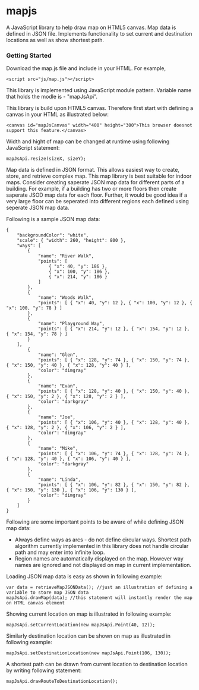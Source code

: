 # mapjs
A JavaScript library to help draw map on HTML5 canvas. Map data is defined in JSON file. Implements functionality to set current and destination locations as well as show shortest path.

### Getting Started
Download the map.js file and include in your HTML.
For example, 
```
<script src="js/map.js"></script>
```

This library is implemented using JavaScript module pattern. Variable name that holds the modle is - "mapJsApi".

This library is build upon HTML5 canvas. Therefore first start with defining a canvas in your HTML as illustrated below:
```
<canvas id="mapJsCanvas" width="400" height="300">This browser doesnot support this feature.</canvas>
```

Width and hight of map can be changed at runtime using following JavaScript statement:
```
mapJsApi.resize(sizeX, sizeY);
```

Map data is defined in JSON format. This allows easiest way to create, store, and retrieve complex map. This map library is best suitable for indoor maps. Consider creating saperate JSON map data for different parts of a building. For example, if a building has two or more floors then create saperate JSOD map data for each floor. Further, it would be good idea if a very large floor can be seperated into different regions each defined using seperate JSON map data.  

Following is a sample JSON map data:
```
{
    "backgroundColor": "white",
    "scale": { "width": 260, "height": 800 },
    "ways": [
        {
            "name": "River Walk",
            "points": [
                { "x": 40, "y": 186 },
                { "x": 100, "y": 186 },
                { "x": 214, "y": 186 }
            ]
        },
        {
            "name": "Woods Walk",
            "points": [ { "x": 40, "y": 12 }, { "x": 100, "y": 12 }, { "x": 100, "y": 78 } ]
        },
        {
            "name": "Playground Way",
            "points": [ { "x": 214, "y": 12 }, { "x": 154, "y": 12 }, { "x": 154, "y": 78 } ]
        }
    ],
        {
            "name": "Glen",
            "points": [ { "x": 128, "y": 74 }, { "x": 150, "y": 74 }, { "x": 150, "y": 40 }, { "x": 128, "y": 40 } ],
            "color": "dimgray"
        },
        {
            "name": "Evan",
            "points": [ { "x": 128, "y": 40 }, { "x": 150, "y": 40 }, { "x": 150, "y": 2 }, { "x": 128, "y": 2 } ],
            "color": "darkgray"
        },
        {
            "name": "Joe",
            "points": [ { "x": 106, "y": 40 }, { "x": 128, "y": 40 }, { "x": 128, "y": 2 }, { "x": 106, "y": 2 } ],
            "color": "dimgray"
        },
        {
            "name": "Mike",
            "points": [ { "x": 106, "y": 74 }, { "x": 128, "y": 74 }, { "x": 128, "y": 40 }, { "x": 106, "y": 40 } ],
            "color": "darkgray"
        },
        {
            "name": "Linda",
            "points": [ { "x": 106, "y": 82 }, { "x": 150, "y": 82 }, { "x": 150, "y": 130 }, { "x": 106, "y": 130 } ],
            "color": "dimgray"
        }
    ]
}
```

Following are some important points to be aware of while defining JSON map data:
* Always define ways as arcs - do not define circular ways. Shortest path algorithm currently implemented in this library does not handle circular path and may enter into infinite loop.
* Region names are automatically displayed on the map. However way names are ignored and not displayed on map in current implementation.

Loading JSON map data is easy as shown in following example:
```
var data = retrieveMapJSONData(); //just an illustration of defining a variable to store map JSON data
mapJsApi.drawMap(data); //this statement will instantly render the map on HTML canvas element
```

Showing current location on map is illustrated in following example:
```
mapJsApi.setCurrentLocation(new mapJsApi.Point(40, 12));
```

Similarly destination location can be shown on map as illustrated in following example:
```
mapJsApi.setDestinationLocation(new mapJsApi.Point(106, 130));
```

A shortest path can be drawn from current  location to destination location by writing following statement:
```
mapJsApi.drawRouteToDestinationLocation();
```
